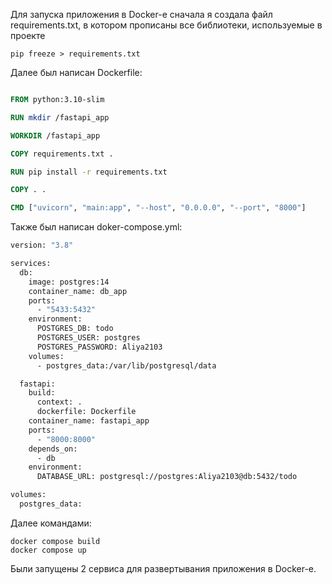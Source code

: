 Для запуска приложения в Docker-е сначала я создала файл requirements.txt, в котором прописаны все библиотеки, используемые в проекте
```commandline
pip freeze > requirements.txt
```

Далее был написан Dockerfile:
```dockerfile

FROM python:3.10-slim

RUN mkdir /fastapi_app

WORKDIR /fastapi_app

COPY requirements.txt .

RUN pip install -r requirements.txt

COPY . .

CMD ["uvicorn", "main:app", "--host", "0.0.0.0", "--port", "8000"]
```

Также был написан doker-compose.yml:
```dockerfile
version: "3.8"

services:
  db:
    image: postgres:14
    container_name: db_app
    ports:
      - "5433:5432"
    environment:
      POSTGRES_DB: todo
      POSTGRES_USER: postgres
      POSTGRES_PASSWORD: Aliya2103
    volumes:
      - postgres_data:/var/lib/postgresql/data

  fastapi:
    build:
      context: .
      dockerfile: Dockerfile
    container_name: fastapi_app
    ports:
      - "8000:8000"
    depends_on:
      - db
    environment:
      DATABASE_URL: postgresql://postgres:Aliya2103@db:5432/todo

volumes:
  postgres_data:
```

Далее командами:
```commandline
docker compose build
docker compose up
```
Были запущены 2 сервиса для развертывания приложения в Docker-е.
